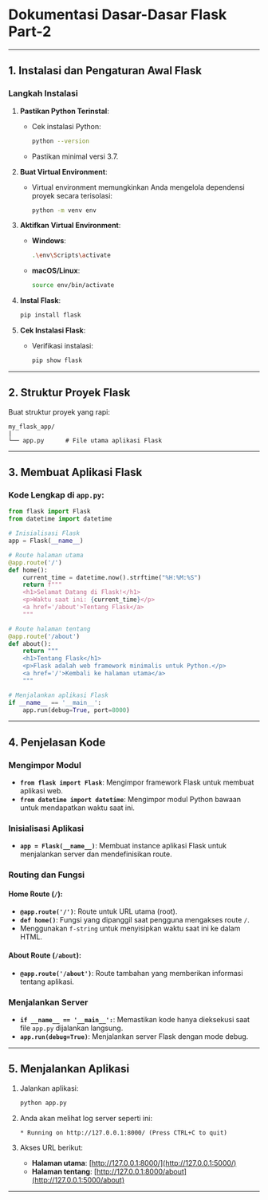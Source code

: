 # Dokumentasi Dasar-Dasar Flask Part-2

---

## 1. Instalasi dan Pengaturan Awal Flask

### Langkah Instalasi

1. **Pastikan Python Terinstal**:
   - Cek instalasi Python:
     ```bash
     python --version
     ```
   - Pastikan minimal versi 3.7.

2. **Buat Virtual Environment**:
   - Virtual environment memungkinkan Anda mengelola dependensi proyek secara terisolasi:
     ```bash
     python -m venv env
     ```

3. **Aktifkan Virtual Environment**:
   - **Windows**:
     ```bash
     .\env\Scripts\activate
     ```
   - **macOS/Linux**:
     ```bash
     source env/bin/activate
     ```

4. **Instal Flask**:
   ```bash
   pip install flask
   ```

5. **Cek Instalasi Flask**:
   - Verifikasi instalasi:
     ```bash
     pip show flask
     ```

---

## 2. Struktur Proyek Flask

Buat struktur proyek yang rapi:

```plaintext
my_flask_app/
|
└── app.py      # File utama aplikasi Flask
```

---

## 3. Membuat Aplikasi Flask

### Kode Lengkap di `app.py`:

```python
from flask import Flask
from datetime import datetime

# Inisialisasi Flask
app = Flask(__name__)

# Route halaman utama
@app.route('/')
def home():
    current_time = datetime.now().strftime("%H:%M:%S")
    return f"""
    <h1>Selamat Datang di Flask!</h1>
    <p>Waktu saat ini: {current_time}</p>
    <a href='/about'>Tentang Flask</a>
    """

# Route halaman tentang
@app.route('/about')
def about():
    return """
    <h1>Tentang Flask</h1>
    <p>Flask adalah web framework minimalis untuk Python.</p>
    <a href='/'>Kembali ke halaman utama</a>
    """

# Menjalankan aplikasi Flask
if __name__ == '__main__':
    app.run(debug=True, port=8000)
```

---

## 4. Penjelasan Kode

### Mengimpor Modul
- **`from flask import Flask`**: Mengimpor framework Flask untuk membuat aplikasi web.
- **`from datetime import datetime`**: Mengimpor modul Python bawaan untuk mendapatkan waktu saat ini.

### Inisialisasi Aplikasi
- **`app = Flask(__name__)`**: Membuat instance aplikasi Flask untuk menjalankan server dan mendefinisikan route.

### Routing dan Fungsi

#### Home Route (`/`):
- **`@app.route('/')`**: Route untuk URL utama (root).
- **`def home()`**: Fungsi yang dipanggil saat pengguna mengakses route `/`.
- Menggunakan `f-string` untuk menyisipkan waktu saat ini ke dalam HTML.

#### About Route (`/about`):
- **`@app.route('/about')`**: Route tambahan yang memberikan informasi tentang aplikasi.

### Menjalankan Server
- **`if __name__ == '__main__':`**: Memastikan kode hanya dieksekusi saat file `app.py` dijalankan langsung.
- **`app.run(debug=True)`**: Menjalankan server Flask dengan mode debug.

---

## 5. Menjalankan Aplikasi

1. Jalankan aplikasi:
   ```bash
   python app.py
   ```

2. Anda akan melihat log server seperti ini:
   ```plaintext
   * Running on http://127.0.0.1:8000/ (Press CTRL+C to quit)
   ```

3. Akses URL berikut:
   - **Halaman utama**: [http://127.0.0.1:8000/](http://127.0.0.1:5000/)
   - **Halaman tentang**: [http://127.0.0.1:8000/about](http://127.0.0.1:5000/about)

---
